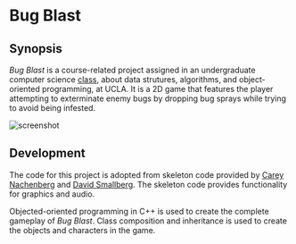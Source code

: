 # Bug Blast

## Synopsis 

*Bug Blast* is a course-related project assigned in an undergraduate computer
science <a href="https://goo.gl/pL3s9R" title="COM SCI 32">class</a>, about
data strutures, algorithms, and object-oriented programming, at UCLA. It is a
2D game that features the player attempting to exterminate enemy bugs by
dropping bug sprays while trying to avoid being infested. 

![screenshot](hub/bug_blast_animated.gif "Bug Blast")

## Development

The code for this project is adopted from skeleton code provided by
<a href="http://careynachenberg.weebly.com/">Carey Nachenberg</a> and
<a href="http://www.computomata.com/consultants/smallberg">David Smallberg</a>.
The skeleton code provides functionality for graphics and audio.

Objected-oriented programming in C++ is used to create the complete gameplay
of *Bug Blast*. Class composition and inheritance is used to create the objects
and characters in the game. 
